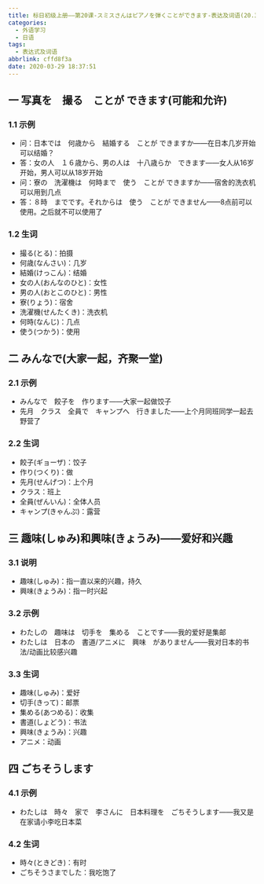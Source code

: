 ```yaml
---
title: 标日初级上册——第20课-スミスさんはピアノを弾くことができます-表达及词语(20.3)
categories:
  - 外语学习
  - 日语
tags:
  - 表达式及词语
abbrlink: cffd8f3a
date: 2020-03-29 18:37:51
---
```

## 一 写真を　撮る　ことが  できます(可能和允许)

### 1.1 示例

* 问：日本では　何歳から　結婚する　ことが  できますか——在日本几岁开始可以结婚？ 
* 答：女の人　１６歳から、男の人は　十八歳らか　できます——女人从16岁开始，男人可以从18岁开始
* 问：寮の　洗濯機は　何時まで　使う　ことが  できますか——宿舍的洗衣机可以用到几点
* 答：８時　までです。それからは　使う　ことが  できません——8点前可以使用。之后就不可以使用了

<!--more-->

### 1.2 生词

* 撮る(とる)：拍摄
* 何歳(なんさい)：几岁
* 結婚(けっこん)：结婚
* 女の人(おんなのひと)：女性
* 男の人(おとこのひと)：男性
* 寮(りょう)：宿舍
* 洗濯機(せんたくき)：洗衣机
* 何時(なんじ)：几点
* 使う(つかう)：使用

## 二 みんなで(大家一起，齐聚一堂)

### 2.1 示例

* みんなで　餃子を　作ります——大家一起做饺子
* 先月　クラス　全員で　キャンプへ　行きました——上个月同班同学一起去野营了

### 2.2 生词

* 餃子(ギョーザ)：饺子
* 作り(つくり)：做
* 先月(せんげつ)：上个月
* クラス：班上
* 全員(ぜんいん)：全体人员
* キャンプ(きゃんぷ)：露营

## 三 趣味(しゅみ)和興味(きょうみ)——爱好和兴趣

### 3.1 说明

*  趣味(しゅみ)：指一直以来的兴趣，持久
* 興味(きょうみ)：指一时兴起

### 3.2 示例

* わたしの　趣味は　切手を　集める　ことです——我的爱好是集邮
* わたしは　日本の　書道/アニメに　興味　がありません——我对日本的书法/动画比较感兴趣

### 3.3 生词

* 趣味(しゅみ)：爱好
* 切手(きって)：邮票
* 集める(あつめる)：收集
* 書道(しょどう)：书法
* 興味(きょうみ)：兴趣
* アニメ：动画

## 四 ごちそうします

### 4.1 示例

* わたしは　時々　家で　李さんに　日本料理を　ごちそうします——我又是在家请小李吃日本菜

### 4.2 生词

* 時々(ときどき)：有时
* ごちそうさまでした：我吃饱了